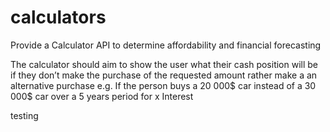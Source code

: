 # calculators
Provide a Calculator API to determine affordability and financial forecasting  

The calculator should aim to show the user what their cash position will be if they don’t make the purchase of the requested amount rather make a an alternative purchase e.g. If the person buys a 20 000$ car instead of a 30 000$ car over a 5 years period for x Interest    

testing 
